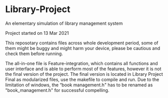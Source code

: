 # Library-Project
An elementary simulation of library management system

Project started on 13 Mar 2021

This reposotary contains files across whole development period, some of them might be buggy and might harm your device, please be cautious and check them before running.


The all-in-one file is Feature-integration, which contains all functions and user interface and is able to perform most of the features, however it is not the final version of the project. The final version is located in Library Project Final as modularized files, use the makefile to compile and run. Due to the limitation of windows, the “book management.h" has to be renamed as "book_management.h" for successful compelling.
